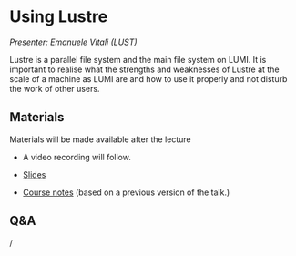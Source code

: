 # Using Lustre

*Presenter: Emanuele Vitali (LUST)*

Lustre is a parallel file system and the main file system on LUMI.
It is important to realise what the strengths and weaknesses of Lustre at the
scale of a machine as LUMI are and how to use it properly and not disturb the
work of other users.


## Materials

Materials will be made available after the lecture

<!--
<video src="https://462000265.lumidata.eu/2day-20250602/recordings/203-Lustre.mp4" controls="controls"></video>
-->

-   A video recording will follow.

-   [Slides](https://462000265.lumidata.eu/2day-20250602/files/LUMI-2day-20250602-203-Lustre.pdf)

-   [Course notes](203-Lustre.md) (based on a previous version of the talk.)

<!--
Archived materials on LUMI:

-   Slides: `/appl/local/training/2day-20250602/files/LUMI-2day-20250602-203-Lustre.pdf`

-   Recording: `/appl/local/training/2day-20250602/recordings/203-Lustre.mp4`
-->


## Q&A

/
